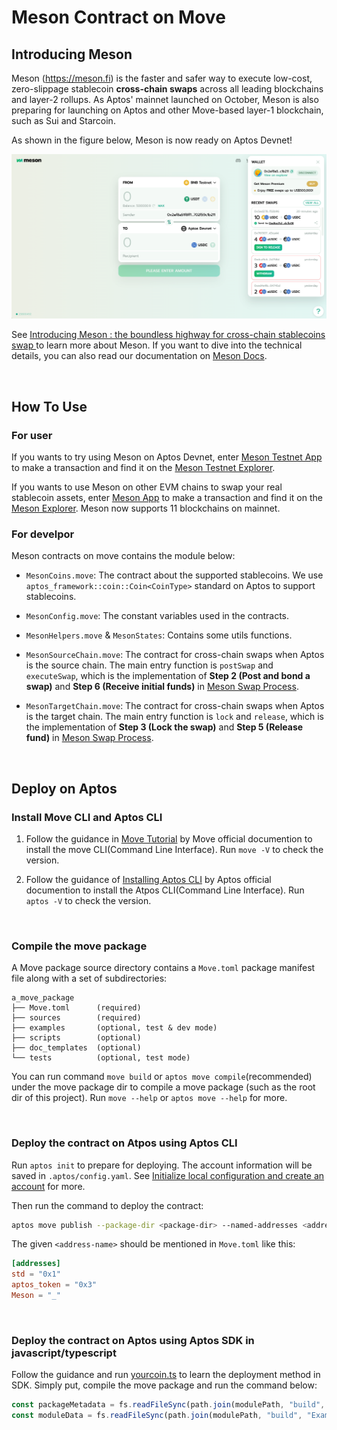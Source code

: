 # Meson Contract on Move

## Introducing Meson

Meson (https://meson.fi) is the faster and safer way to execute low-cost, zero-slippage stablecoin **cross-chain swaps** across all leading blockchains and layer-2 rollups. As Aptos' mainnet launched on October, Meson is also preparing for launching on Aptos and other Move-based layer-1 blockchain, such as Sui and Starcoin.

As shown in the figure below, Meson is now ready on Aptos Devnet!

![image](./figure/Meson-Testnet-Support-Aptos.png)

See [Introducing Meson : the boundless highway for cross-chain stablecoins swap
](https://medium.com/@mesonfi/introducing-meson-the-boundless-freeway-for-cross-chain-stablecoins-movements-a30d07255519) to learn more about Meson. If you want to dive into the technical details, you can also read our documentation on [Meson Docs](https://docs.meson.fi/).

<br/>



## How To Use

### For user

If you wants to try using Meson on Aptos Devnet, enter [Meson Testnet App](https://meson-testnet.herokuapp.com/) to make a transaction and find it on the [Meson Testnet Explorer](https://testnet-explorer.meson.fi/).

If you wants to use Meson on other EVM chains to swap your real stablecoin assets, enter [Meson App](https://meson.fi/) to make a transaction and find it on the [Meson Explorer](https://explorer.meson.fi/). Meson now supports 11 blockchains on mainnet.

### For develpor

Meson contracts on move contains the module below: 

- `MesonCoins.move`: The contract about the supported stablecoins. We use `aptos_framework::coin::Coin<CoinType>` standard on Aptos to support stablecoins.

- `MesonConfig.move`: The constant variables used in the contracts.

- `MesonHelpers.move` & `MesonStates`: Contains some utils functions.

- `MesonSourceChain.move`: The contract for cross-chain swaps when Aptos is the source chain. The main entry function is `postSwap` and `executeSwap`, which is the implementation of **Step 2 (Post and bond a swap)** and **Step 6 (Receive initial funds)** in [Meson Swap Process](https://docs.meson.fi/protocol/meson/process).

- `MesonTargetChain.move`: The contract for cross-chain swaps when Aptos is the target chain. The main entry function is `lock` and `release`, which is the implementation of **Step 3 (Lock the swap)** and **Step 5 (Release fund)** in [Meson Swap Process](https://docs.meson.fi/protocol/meson/process).


<br/>



## Deploy on Aptos

### Install Move CLI and Aptos CLI

1. Follow the guidance in [Move Tutorial](https://github.com/move-language/move/tree/main/language/documentation/tutorial#step-0-installation) by Move official documention to install the move CLI(Command Line Interface). Run ```move -V``` to check the version.

2. Follow the guidance of [Installing Aptos CLI](https://aptos.dev/cli-tools/aptos-cli-tool/install-aptos-cli) by Aptos official documention to install the Atpos CLI(Command Line Interface). Run ```aptos -V``` to check the version.

<br/>

### Compile the move package

A Move package source directory contains a ```Move.toml``` package manifest file along with a set of subdirectories:

```
a_move_package
├── Move.toml      (required)
├── sources        (required)
├── examples       (optional, test & dev mode)
├── scripts        (optional)
├── doc_templates  (optional)
└── tests          (optional, test mode)
```

You can run command ```move build``` or ```aptos move compile```(recommended) under the move package dir to compile a move package (such as the root dir of this project). Run ```move --help``` or ```aptos move --help``` for more.

<br/>

### Deploy the contract on Atpos using Aptos CLI

Run ```aptos init``` to prepare for deploying. The account information will be saved in ```.aptos/config.yaml```. See [Initialize local configuration and create an account](https://aptos.dev/cli-tools/aptos-cli-tool/use-aptos-cli/#initialize-local-configuration-and-create-an-account) for more.

Then run the command to deploy the contract:

```bash
aptos move publish --package-dir <package-dir> --named-addresses <address-name>=<address> --private-key <private-key>
``` 

The given ```<address-name>``` should be mentioned in ```Move.toml``` like this:

```toml
[addresses]
std = "0x1"
aptos_token = "0x3"
Meson = "_"
``` 

<!-- However, if you've already initialized the account and the account address is, for example, ```0x5566```, then you can replace the address in ```Move.toml``` by ```Meson = "0x5566"``` and directly run the command below:

```bash
aptos move publish --package-dir <package-dir>
```

See [Publish the HelloBlockchain module with the Aptos CLI](https://aptos.dev/tutorials/your-first-dapp/#publish-the-helloblockchain-module-with-the-aptos-cli) for more. -->

<br/>

### Deploy the contract on Aptos using Aptos SDK in javascript/typescript

Follow the guidance and run [yourcoin.ts](https://github.com/aptos-labs/aptos-core/blob/main/ecosystem/typescript/sdk/examples/typescript/your_coin.ts) to learn the deployment method in SDK. Simply put, compile the move package and run the command below:

```typescript
const packageMetadata = fs.readFileSync(path.join(modulePath, "build", "Examples", "package-metadata.bcs"));
const moduleData = fs.readFileSync(path.join(modulePath, "build", "Examples", "bytecode_modules", `${moduleName}.mv`));
```

<!-- See [yourcoin.ts (Line 97~100)](https://github.com/aptos-labs/aptos-core/blob/main/ecosystem/typescript/sdk/examples/typescript/your_coin.ts#L97) for more. -->
